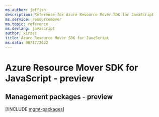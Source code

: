 ```yaml
---
ms.author: jeffish
description: Reference for Azure Resource Mover SDK for JavaScript
ms.service: resourcemover
ms.topic: reference
ms.devlang: javascript
author: xirzec
title: Azure Resource Mover SDK for JavaScript
ms.data: 08/17/2022
---
```

# Azure Resource Mover SDK for JavaScript - preview

## Management packages - preview
[!INCLUDE [mgmt-packages](resource-mover-mgmt-index.md)]
